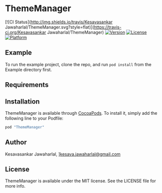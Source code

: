 # ThemeManager

[![CI Status](http://img.shields.io/travis/Kesavasankar Jawaharlal/ThemeManager.svg?style=flat)](https://travis-ci.org/Kesavasankar Jawaharlal/ThemeManager)
[![Version](https://img.shields.io/cocoapods/v/ThemeManager.svg?style=flat)](http://cocoapods.org/pods/ThemeManager)
[![License](https://img.shields.io/cocoapods/l/ThemeManager.svg?style=flat)](http://cocoapods.org/pods/ThemeManager)
[![Platform](https://img.shields.io/cocoapods/p/ThemeManager.svg?style=flat)](http://cocoapods.org/pods/ThemeManager)

## Example

To run the example project, clone the repo, and run `pod install` from the Example directory first.

## Requirements

## Installation

ThemeManager is available through [CocoaPods](http://cocoapods.org). To install
it, simply add the following line to your Podfile:

```ruby
pod "ThemeManager"
```

## Author

Kesavasankar Jawaharlal, ]kesava.jawaharlal@gmail.com

## License

ThemeManager is available under the MIT license. See the LICENSE file for more info.
